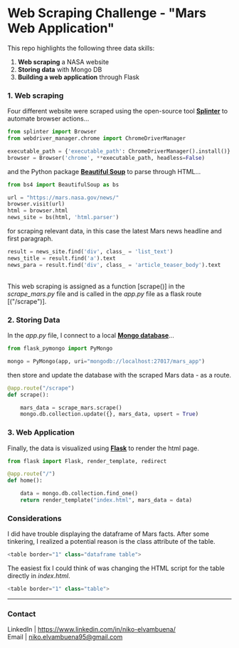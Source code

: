 # Web Scraping Challenge - "Mars Web Application"

This repo highlights the following three data skills:
1. <b>Web scraping</b> a NASA website
2. <b>Storing data</b> with Mongo DB
3. <b>Building a web application</b> through Flask

### 1. Web scraping

Four different website were scraped using the open-source tool <b>[Splinter](https://splinter.readthedocs.io/en/latest/)</b> to automate browser actions...
```python
from splinter import Browser
from webdriver_manager.chrome import ChromeDriverManager

executable_path = {'executable_path': ChromeDriverManager().install()}
browser = Browser('chrome', **executable_path, headless=False)
```

and the Python package <b>[Beautiful Soup](https://www.crummy.com/software/BeautifulSoup/bs4/doc/)</b> to parse through HTML...
```python
from bs4 import BeautifulSoup as bs

url = "https://mars.nasa.gov/news/"
browser.visit(url)
html = browser.html
news_site = bs(html, 'html.parser')
```
for scraping relevant data, in this case the latest Mars news headline and first paragraph.
```python
result = news_site.find('div', class_ = 'list_text')
news_title = result.find('a').text
news_para = result.find('div', class_ = 'article_teaser_body').text
```
<br>
This web scraping is assigned as a function [scrape()] in the <em>scrape_mars.py</em> file and is called in the <em>app.py</em> file as a flask route [("/scrape")].

### 2. Storing Data

In the <em>app.py</em> file, I connect to a local <b>[Mongo database](https://www.mongodb.com/resources)</b>...
```python
from flask_pymongo import PyMongo

mongo = PyMongo(app, uri="mongodb://localhost:27017/mars_app")
```
then store and update the database with the scraped Mars data - as a route.
```python
@app.route("/scrape")
def scrape():

    mars_data = scrape_mars.scrape()
    mongo.db.collection.update({}, mars_data, upsert = True)
```

### 3. Web Application

Finally, the data is visualized using <b>[Flask](https://flask.palletsprojects.com/en/1.1.x/)</b> to render the html page.
```python
from flask import Flask, render_template, redirect

@app.route("/")
def home():

    data = mongo.db.collection.find_one()
    return render_template("index.html", mars_data = data)
```

### Considerations

I did have trouble displaying the dataframe of Mars facts. After some tinkering, I realized a potential reason is the class attribute of the table.
```python
<table border="1" class="dataframe table">
```
The easiest fix I could think of was changing the HTML script for the table directly in <em>index.html</em>.
```python
<table border="1" class="table">
```
---
### Contact
LinkedIn | https://www.linkedin.com/in/niko-elvambuena/
<br>
Email | niko.elvambuena95@gmail.com
